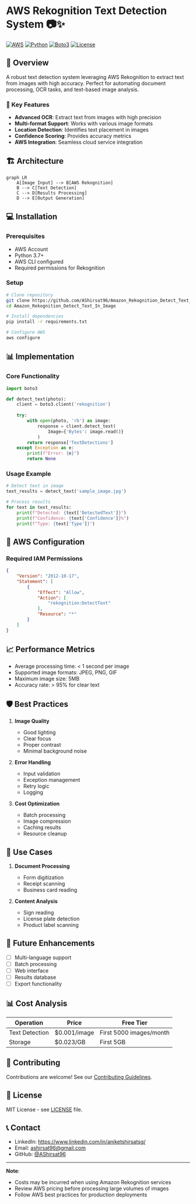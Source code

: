 # AWS Rekognition Text Detection System 📷✨

[![AWS](https://img.shields.io/badge/AWS-Rekognition-orange?style=for-the-badge&logo=amazon-aws)](https://aws.amazon.com/rekognition/)
[![Python](https://img.shields.io/badge/Python-3.7%2B-blue?style=for-the-badge&logo=python&logoColor=white)](https://www.python.org/)
[![Boto3](https://img.shields.io/badge/Boto3-Latest-green?style=for-the-badge)](https://boto3.amazonaws.com/v1/documentation/api/latest/index.html)
[![License](https://img.shields.io/badge/License-MIT-yellow.svg?style=for-the-badge)](https://opensource.org/licenses/MIT)

## 🎯 Overview
A robust text detection system leveraging AWS Rekognition to extract text from images with high accuracy. Perfect for automating document processing, OCR tasks, and text-based image analysis.

### 🌟 Key Features
- **Advanced OCR**: Extract text from images with high precision
- **Multi-format Support**: Works with various image formats
- **Location Detection**: Identifies text placement in images
- **Confidence Scoring**: Provides accuracy metrics
- **AWS Integration**: Seamless cloud service integration

## 🏗️ Architecture
```mermaid
graph LR
    A[Image Input] --> B[AWS Rekognition]
    B --> C[Text Detection]
    C --> D[Results Processing]
    D --> E[Output Generation]
```

## 💻 Installation

### Prerequisites
- AWS Account
- Python 3.7+
- AWS CLI configured
- Required permissions for Rekognition

### Setup
```bash
# Clone repository
git clone https://github.com/AShirsat96/Amazon_Rekognition_Detect_Text_In_Image.git
cd Amazon_Rekognition_Detect_Text_In_Image

# Install dependencies
pip install -r requirements.txt

# Configure AWS
aws configure
```

## 📊 Implementation

### Core Functionality
```python
import boto3

def detect_text(photo):
    client = boto3.client('rekognition')
    
    try:
        with open(photo, 'rb') as image:
            response = client.detect_text(
                Image={'Bytes': image.read()}
            )
        return response['TextDetections']
    except Exception as e:
        print(f"Error: {e}")
        return None
```

### Usage Example
```python
# Detect text in image
text_results = detect_text('sample_image.jpg')

# Process results
for text in text_results:
    print(f"Detected: {text['DetectedText']}")
    print(f"Confidence: {text['Confidence']}%")
    print(f"Type: {text['Type']}")
```

## 🔧 AWS Configuration

### Required IAM Permissions
```json
{
    "Version": "2012-10-17",
    "Statement": [
        {
            "Effect": "Allow",
            "Action": [
                "rekognition:DetectText"
            ],
            "Resource": "*"
        }
    ]
}
```

## 📈 Performance Metrics
- Average processing time: < 1 second per image
- Supported image formats: JPEG, PNG, GIF
- Maximum image size: 5MB
- Accuracy rate: > 95% for clear text

## 🛡️ Best Practices
1. **Image Quality**
   - Good lighting
   - Clear focus
   - Proper contrast
   - Minimal background noise

2. **Error Handling**
   - Input validation
   - Exception management
   - Retry logic
   - Logging

3. **Cost Optimization**
   - Batch processing
   - Image compression
   - Caching results
   - Resource cleanup

## 🎯 Use Cases
1. **Document Processing**
   - Form digitization
   - Receipt scanning
   - Business card reading

2. **Content Analysis**
   - Sign reading
   - License plate detection
   - Product label scanning

## 🔄 Future Enhancements
- [ ] Multi-language support
- [ ] Batch processing
- [ ] Web interface
- [ ] Results database
- [ ] Export functionality

## 📊 Cost Analysis
| Operation | Price | Free Tier |
|-----------|--------|-----------|
| Text Detection | $0.001/image | First 5000 images/month |
| Storage | $0.023/GB | First 5GB |

## 👥 Contributing
Contributions are welcome! See our [Contributing Guidelines](CONTRIBUTING.md).

## 📝 License
MIT License - see [LICENSE](LICENSE) file.

## 📞 Contact
- LinkedIn: https://www.linkedin.com/in/aniketshirsatsg/
- Email: ashirsat96@gmail.com
- GitHub: [@AShirsat96](https://github.com/AShirsat96)

---
**Note**: 
- Costs may be incurred when using Amazon Rekognition services
- Review AWS pricing before processing large volumes of images
- Follow AWS best practices for production deployments
